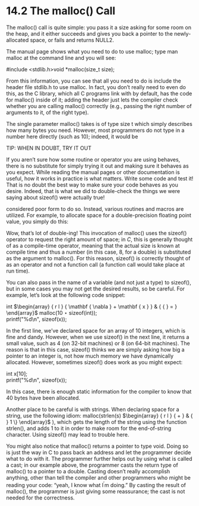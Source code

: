 # 14.2 The malloc() Call  

The malloc() call is quite simple: you pass it a size asking for some room on the heap, and it either succeeds and gives you back a pointer to the newly-allocated space, or fails and returns NULL2.  

The manual page shows what you need to do to use malloc; type man malloc at the command line and you will see:  

#include <stdlib.h>void \*malloc(size_t size);  

From this information, you can see that all you need to do is include the header file stdlib.h to use malloc. In fact, you don’t really need to even do this, as the C library, which all C programs link with by default, has the code for malloc() inside of it; adding the header just lets the compiler check whether you are calling malloc() correctly (e.g., passing the right number of arguments to it, of the right type).  

The single parameter malloc() takes is of type size t which simply describes how many bytes you need. However, most programmers do not type in a number here directly (such as 10); indeed, it would be  

TIP: WHEN IN DOUBT, TRY IT OUT  

If you aren’t sure how some routine or operator you are using behaves, there is no substitute for simply trying it out and making sure it behaves as you expect. While reading the manual pages or other documentation is useful, how it works in practice is what matters. Write some code and test it! That is no doubt the best way to make sure your code behaves as you desire. Indeed, that is what we did to double-check the things we were saying about sizeof() were actually true!  

considered poor form to do so. Instead, various routines and macros are utilized. For example, to allocate space for a double-precision floating point value, you simply do this:  

Wow, that’s lot of double-ing! This invocation of malloc() uses the sizeof() operator to request the right amount of space; in $C ,$ this is generally thought of as a compile-time operator, meaning that the actual size is known at compile time and thus a number (in this case, 8, for a double) is substituted as the argument to malloc(). For this reason, sizeof() is correctly thought of as an operator and not a function call (a function call would take place at run time).  

You can also pass in the name of a variable (and not just a type) to sizeof(), but in some cases you may not get the desired results, so be careful. For example, let’s look at the following code snippet:  

int $\begin{array} { r l } { \mathbf { \nabla } + \mathbf { x } } & { { } = } \end{array}$ malloc(10 $\star$ sizeof(int));   
printf("%d\n", sizeof(x));  

In the first line, we’ve declared space for an array of 10 integers, which is fine and dandy. However, when we use sizeof() in the next line, it returns a small value, such as 4 (on 32-bit machines) or 8 (on 64-bit machines). The reason is that in this case, sizeof() thinks we are simply asking how big a pointer to an integer is, not how much memory we have dynamically allocated. However, sometimes sizeof() does work as you might expect:  

int x[10];   
printf("%d\n", sizeof(x));  

In this case, there is enough static information for the compiler to know that 40 bytes have been allocated.  

Another place to be careful is with strings. When declaring space for a string, use the following idiom: malloc(strlen(s) $\begin{array} { r l } { + } &  { } 1 \} \end{array}$ ), which gets the length of the string using the function strlen(), and adds 1 to it in order to make room for the end-of-string character. Using sizeof() may lead to trouble here.  

You might also notice that malloc() returns a pointer to type void. Doing so is just the way in C to pass back an address and let the programmer decide what to do with it. The programmer further helps out by using what is called a cast; in our example above, the programmer casts the return type of malloc() to a pointer to a double. Casting doesn’t really accomplish anything, other than tell the compiler and other programmers who might be reading your code: “yeah, I know what $\mathrm { I ^ { \prime } m }$ doing.” By casting the result of malloc(), the programmer is just giving some reassurance; the cast is not needed for the correctness.  

